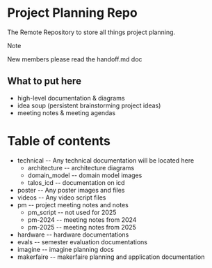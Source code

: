 # Project Planning Repo

The Remote Repository to store all things project planning. 

> [!NOTE]
> New members please read the handoff.md doc

## What to put here

- high-level documentation & diagrams
- idea soup (persistent brainstorming project ideas)
- meeting notes & meeting agendas

# Table of contents

- technical -- Any technical documentation will be located here
	- architecture -- architecture diagrams
	- domain_model -- domain model images
	- talos_icd -- documentation on icd
- poster -- Any poster images and files
- videos -- Any video script files
- pm -- project meeting notes and notes
	- pm_script -- not used for 2025
	- pm-2024 -- meeting notes from 2024
	- pm-2025 -- meeting notes from 2025
- hardware -- hardware documentations
- evals -- semester evaluation documentations
- imagine -- imagine planning docs
- makerfaire -- makerfaire planning and application documentation

